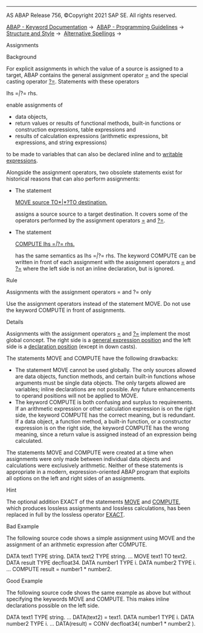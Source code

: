   

* * *

AS ABAP Release 756, ©Copyright 2021 SAP SE. All rights reserved.

[ABAP - Keyword Documentation](https://help.sap.com/doc/abapdocu_756_index_htm/7.56/en-US/abenabap.htm) →  [ABAP - Programming Guidelines](https://help.sap.com/doc/abapdocu_756_index_htm/7.56/en-US/abenabap_pgl.htm) →  [Structure and Style](https://help.sap.com/doc/abapdocu_756_index_htm/7.56/en-US/abenstructure_style_gdl.htm) →  [Alternative Spellings](https://help.sap.com/doc/abapdocu_756_index_htm/7.56/en-US/abenalternative_spelling_gdl.htm) → 

Assignments

Background

For explicit assignments in which the value of a source is assigned to a target, ABAP contains the general assignment operator [\=](https://help.sap.com/doc/abapdocu_756_index_htm/7.56/en-US/abenequals_operator.htm) and the special casting operator [?=](https://help.sap.com/doc/abapdocu_756_index_htm/7.56/en-US/abapmove_cast.htm). Statements with these operators

lhs =*|*?= rhs.

enable assignments of

-   data objects,
-   return values or results of functional methods, built-in functions or construction expressions, table expressions and
-   results of calculation expressions (arithmetic expressions, bit expressions, and string expressions)

to be made to variables that can also be declared inline and to [writable expressions](https://help.sap.com/doc/abapdocu_756_index_htm/7.56/en-US/abenwritable_expression_glosry.htm "Glossary Entry").

Alongside the assignment operators, two obsolete statements exist for historical reasons that can also perform assignments:

-   The statement
    
    [MOVE source TO*|*?TO destination.](https://help.sap.com/doc/abapdocu_756_index_htm/7.56/en-US/abapmove_obs.htm)
    
    assigns a source source to a target destination. It covers some of the operators performed by the assignment operators [\=](https://help.sap.com/doc/abapdocu_756_index_htm/7.56/en-US/abenequals_operator.htm) and [?=](https://help.sap.com/doc/abapdocu_756_index_htm/7.56/en-US/abapmove_cast.htm).
    
-   The statement
    
    [COMPUTE lhs =*|*?= rhs.](https://help.sap.com/doc/abapdocu_756_index_htm/7.56/en-US/abapcompute.htm)
    
    has the same semantics as lhs =*|*?= rhs. The keyword COMPUTE can be written in front of each assignment with the assignment operators [\=](https://help.sap.com/doc/abapdocu_756_index_htm/7.56/en-US/abenequals_operator.htm) and [?=](https://help.sap.com/doc/abapdocu_756_index_htm/7.56/en-US/abapmove_cast.htm) where the left side is not an inline declaration, but is ignored.
    

Rule

Assignments with the assignment operators \= and ?= only

Use the assignment operators instead of the statement MOVE. Do not use the keyword COMPUTE in front of assignments.

Details

Assignments with the assignment operators [\=](https://help.sap.com/doc/abapdocu_756_index_htm/7.56/en-US/abenequals_operator.htm) and [?=](https://help.sap.com/doc/abapdocu_756_index_htm/7.56/en-US/abapmove_cast.htm) implement the most global concept. The right side is a [general expression position](https://help.sap.com/doc/abapdocu_756_index_htm/7.56/en-US/abengeneral_expr_position_glosry.htm "Glossary Entry") and the left side is a [declaration position](https://help.sap.com/doc/abapdocu_756_index_htm/7.56/en-US/abendeclaration_position_glosry.htm "Glossary Entry") (except in down casts).

The statements MOVE and COMPUTE have the following drawbacks:

-   The statement MOVE cannot be used globally. The only sources allowed are data objects, function methods, and certain built-in functions whose arguments must be single data objects. The only targets allowed are variables; inline declarations are not possible. Any future enhancements to operand positions will not be applied to MOVE.
-   The keyword COMPUTE is both confusing and surplus to requirements. If an arithmetic expression or other calculation expression is on the right side, the keyword COMPUTE has the correct meaning, but is redundant. If a data object, a function method, a built-in function, or a constructor expression is on the right side, the keyword COMPUTE has the wrong meaning, since a return value is assigned instead of an expression being calculated.

The statements MOVE and COMPUTE were created at a time when assignments were only made between individual data objects and calculations were exclusively arithmetic. Neither of these statements is appropriate in a modern, expression-oriented ABAP program that exploits all options on the left and right sides of an assignments.

Hint

The optional addition EXACT of the statements [MOVE](https://help.sap.com/doc/abapdocu_756_index_htm/7.56/en-US/abapmove_obs.htm) and [COMPUTE](https://help.sap.com/doc/abapdocu_756_index_htm/7.56/en-US/abapcompute.htm), which produces lossless assignments and lossless calculations, has been replaced in full by the lossless operator [EXACT](https://help.sap.com/doc/abapdocu_756_index_htm/7.56/en-US/abenconstructor_expression_exact.htm).

Bad Example

The following source code shows a simple assignment using MOVE and the assignment of an arithmetic expression after COMPUTE.

DATA text1 TYPE string.
DATA text2 TYPE string.
...
MOVE text1 TO text2.
DATA result TYPE decfloat34.
DATA number1 TYPE i.
DATA number2 TYPE i.
...
COMPUTE result = number1 \* number2.

Good Example

The following source code shows the same example as above but without specifying the keywords MOVE and COMPUTE. This makes inline declarations possible on the left side.

DATA text1 TYPE string.
...
DATA(text2) = text1.
DATA number1 TYPE i.
DATA number2 TYPE i.
...
DATA(result) = CONV decfloat34( number1 \* number2 ).